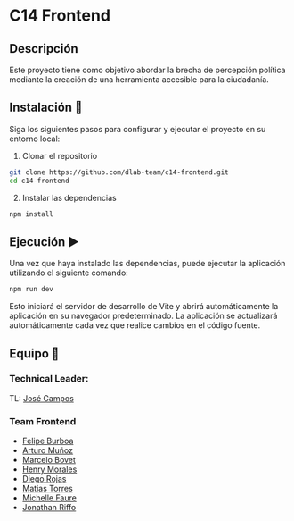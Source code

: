 # C14 Frontend

## Descripción

Este proyecto tiene como objetivo abordar la brecha de percepción política mediante la creación de una herramienta accesible para la ciudadanía.

## Instalación 🚀

Siga los siguientes pasos para configurar y ejecutar el proyecto en su entorno local:

1. Clonar el repositorio

```bash
git clone https://github.com/dlab-team/c14-frontend.git
cd c14-frontend
```

2. Instalar las dependencias

```bash
npm install
```

## Ejecución ▶️

Una vez que haya instalado las dependencias, puede ejecutar la aplicación utilizando el siguiente comando:

```bash
npm run dev
```

Esto iniciará el servidor de desarrollo de Vite y abrirá automáticamente la aplicación en su navegador predeterminado. La aplicación se actualizará automáticamente cada vez que realice cambios en el código fuente.

## Equipo 🤝

### Technical Leader:

TL: [José Campos](https://github.com/josecamposhz)

### Team Frontend

- [Felipe Burboa](https://github.com/FelipeBurboa)
- [Arturo Muñoz](https://github.com/arturo0427)
- [Marcelo Bovet](https://github.com/marcelobovet)
- [Henry Morales](https://github.com/AFD9417)
- [Diego Rojas](https://github.com/diegorojas89z)
- [Matias Torres](https://github.com/matias1812)
- [Michelle Faure](https://github.com/MichelleFaure)
- [Jonathan Riffo](https://github.com/jonathanriffo27)
